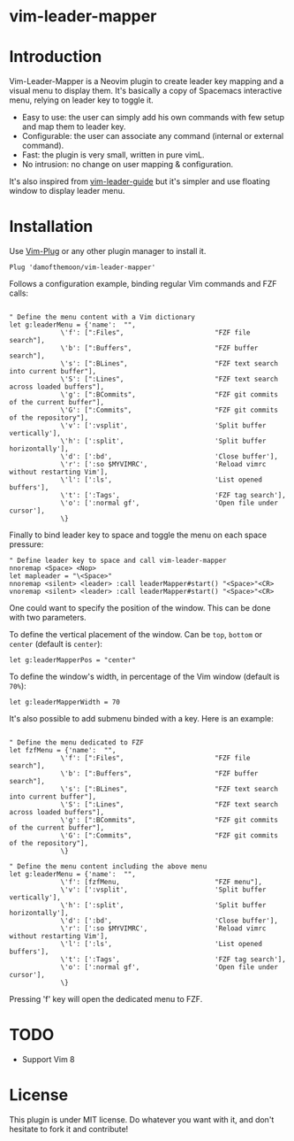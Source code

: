 # vim-leader-mapper

# Introduction

Vim-Leader-Mapper is a Neovim plugin to create leader key mapping and a visual menu to display them.
It's basically a copy of Spacemacs interactive menu, relying on leader key to toggle it.

- Easy to use: the user can simply add his own commands with few setup and map them to leader key.
- Configurable: the user can associate any command (internal or external command).
- Fast: the plugin is very small, written in pure vimL.
- No intrusion: no change on user mapping & configuration.

It's also inspired from [vim-leader-guide](https://github.com/hecal3/vim-leader-guide) but it's simpler
and use floating window to display leader menu.

<!--a href="https://asciinema.org/a/7hGheGf2zs13m9Zww04vdLbSA" target="_blank"><img src="https://asciinema.org/a/7hGheGf2zs13m9Zww04vdLbSA.svg" /></a-->


# Installation

Use [Vim-Plug](https://github.com/junegunn/vim-plug) or any other plugin manager to install it.

```vim
Plug 'damofthemoon/vim-leader-mapper'
```

Follows a configuration example, binding regular Vim commands and FZF calls:

```vim

" Define the menu content with a Vim dictionary
let g:leaderMenu = {'name':  "",
             \'f': [":Files",                       "FZF file search"],
             \'b': [":Buffers",                     "FZF buffer search"],
             \'s': [":BLines",                      "FZF text search into current buffer"],
             \'S': [":Lines",                       "FZF text search across loaded buffers"],
             \'g': [":BCommits",                    "FZF git commits of the current buffer"],
             \'G': [":Commits",                     "FZF git commits of the repository"],
             \'v': [':vsplit',                      'Split buffer vertically'],
             \'h': [':split',                       'Split buffer horizontally'],
             \'d': [':bd',                          'Close buffer'],
             \'r': [':so $MYVIMRC',                 'Reload vimrc without restarting Vim'],
             \'l': [':ls',                          'List opened buffers'],
             \'t': [':Tags',                        'FZF tag search'],
             \'o': [':normal gf',                   'Open file under cursor'],
             \}
```

Finally to bind leader key to space and toggle the menu on each space pressure:

```vim
" Define leader key to space and call vim-leader-mapper
nnoremap <Space> <Nop>
let mapleader = "\<Space>"
nnoremap <silent> <leader> :call leaderMapper#start() "<Space>"<CR>
vnoremap <silent> <leader> :call leaderMapper#start() "<Space>"<CR>
```

One could want to specify the position of the window. This can be done with two parameters.

To define the vertical placement of the window. Can be `top`, `bottom` or `center` (default is `center`):

```vim
let g:leaderMapperPos = "center"
```

To define the window's width, in percentage of the Vim window (default is `70%`):

```vim
let g:leaderMapperWidth = 70
```


It's also possible to add submenu binded with a key. Here is an example:

```vim

" Define the menu dedicated to FZF
let fzfMenu = {'name':  "",
             \'f': [":Files",                       "FZF file search"],
             \'b': [":Buffers",                     "FZF buffer search"],
             \'s': [":BLines",                      "FZF text search into current buffer"],
             \'S': [":Lines",                       "FZF text search across loaded buffers"],
             \'g': [":BCommits",                    "FZF git commits of the current buffer"],
             \'G': [":Commits",                     "FZF git commits of the repository"],
             \}

" Define the menu content including the above menu
let g:leaderMenu = {'name':  "",
             \'f': [fzfMenu,                        "FZF menu"],
             \'v': [':vsplit',                      'Split buffer vertically'],
             \'h': [':split',                       'Split buffer horizontally'],
             \'d': [':bd',                          'Close buffer'],
             \'r': [':so $MYVIMRC',                 'Reload vimrc without restarting Vim'],
             \'l': [':ls',                          'List opened buffers'],
             \'t': [':Tags',                        'FZF tag search'],
             \'o': [':normal gf',                   'Open file under cursor'],
             \}
```

Pressing 'f' key will open the dedicated menu to FZF.


# TODO

- Support Vim 8


# License

This plugin is under MIT license. Do whatever you want with it, and don't hesitate to fork it and
contribute!
